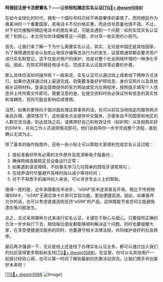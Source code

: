 **阿根廷注册卡怎麽實名？——让你轻松搞定实名认证[[TG💪+ @esim1088](https://t.me/s/esim1088)]**

在如今全球化的时代，拥有一个国际号码已经不再是奢侈的事情了。而阿根廷作为南美洲的一个重要国家，其电话卡不仅价格实惠，而且信号质量也很不错。不过，对于初次接触阿根廷电话卡的朋友来说，可能会遇到一个问题：如何实现实名认证呢？别担心，本文将为你详细解答这一问题，并分享一些实用的小技巧。

首先，让我们来了解一下为什么需要实名认证。其实，无论是中国还是其他国家，为了保障通信安全以及防止电信诈骗等违法行为的发生，运营商通常都会要求用户进行实名制登记。这不仅是对用户的保护，也是对整个社会网络环境的一种净化手段。因此，在购买阿根廷电话卡后，完成实名认证是非常必要的步骤。

那么具体应该如何操作呢？一般来说，实名认证可以通过线上或者线下两种方式进行。如果你选择通过线上渠道完成，则需要准备好护照信息、身份证照片以及其他相关证明材料。登录运营商提供的官方网站或官方应用程序，按照提示填写个人信息并上传所需文件即可。需要注意的是，在提交资料时务必保证所有信息的真实性和准确性，否则可能会影响后续使用。

当然，如果你更倾向于面对面处理这类事务的话，也可以前往当地指定的服务网点亲自办理。通常情况下，这些服务点会提供中文服务，方便来自不同国家和地区的人群交流沟通。到达现场之后，请携带好自己的有效证件（如护照）以及刚购买好的SIM卡，并向工作人员说明情况即可。他们会指导你一步步完成整个流程，直到确认无误为止。

除了基本的操作指南外，还有一些小贴士可以帮助大家顺利完成实名认证过程：

1. 提前准备好所有必需的文件原件及其清晰电子版备份；
2. 确保网络连接稳定且设备运行正常；
3. 如果遇到语言障碍，不妨事先学习几句简单的西班牙语常用句；
4. 在线申请时尽量避开高峰时段以减少等待时间；
5. 对于不熟悉手机操作的人来说，可以寻求专业人士的帮助。

值得一提的是，近年来随着技术进步，“eSIM”技术逐渐普及开来。相比于传统物理SIM卡，“eSIM”无需实体卡片即可实现功能，更加便捷高效。因此，如果条件允许的话，也可以考虑直接选购支持“eSIM”的产品，这样既能节省空间又能避免遗失等问题发生。

总之，无论采用哪种方式来进行实名认证，关键在于耐心与细心。只要按照正确的方法一步步执行下去，相信每位朋友都能够顺利解决这个问题。同时也要提醒大家，在享受便捷通讯服务的同时，也要遵守相关法律法规，共同维护良好的社会秩序。

最后再次强调一下，无论是线上还是线下办理实名认证业务，都可以通过加入我们的社区获得更多帮助和支持[[TG💪+ @esim1088](https://t.me/s/esim1088)]。在这里，你可以与其他用户一起探讨经验心得，也可以第一时间了解到最新的优惠活动资讯。让我们携手共创美好未来吧！

[[TG💪+ @esim1088](https://t.me/s/esim1088) ![Image](https://i.postimg.cc/4NQfJmqS/Snipaste-2025-05-13-00-14-12.png)]